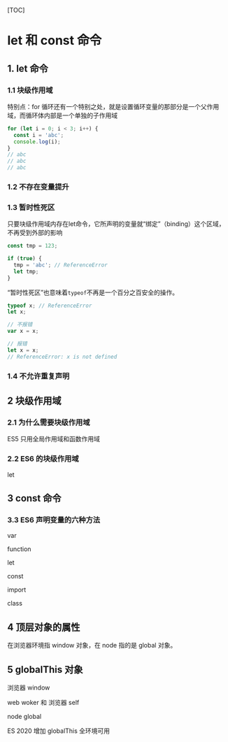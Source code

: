 [TOC]

# let 和 const 命令

## 1. let 命令

### 1.1 块级作用域

特别点：for 循环还有一个特别之处，就是设置循环变量的那部分是一个父作用域，而循环体内部是一个单独的子作用域

```js
for (let i = 0; i < 3; i++) {
  const i = 'abc';
  console.log(i);
}
// abc
// abc
// abc
```

### 1.2 不存在变量提升

### 1.3 暂时性死区

只要块级作用域内存在let命令，它所声明的变量就“绑定”（binding）这个区域，不再受到外部的影响

```js
const tmp = 123;

if (true) {
  tmp = 'abc'; // ReferenceError
  let tmp;
}
```

“暂时性死区”也意味着`typeof`不再是一个百分之百安全的操作。

```js
typeof x; // ReferenceError
let x;
```

```js
// 不报错
var x = x;

// 报错
let x = x;
// ReferenceError: x is not defined
```

### 1.4 不允许重复声明

## 2 块级作用域

### 2.1 为什么需要块级作用域

ES5 只用全局作用域和函数作用域

### 2.2 ES6 的块级作用域

let

## 3 const 命令

### 3.3 ES6 声明变量的六种方法

var

function

let

const

import

class

## 4 顶层对象的属性

在浏览器环境指 window 对象，在 node 指的是 global 对象。

## 5 globalThis 对象

浏览器 window

web woker 和 浏览器     self

node  global

ES 2020 增加 globalThis 全环境可用
